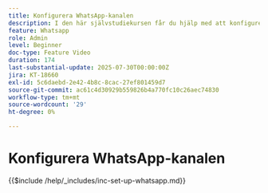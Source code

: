 ```yaml
---
title: Konfigurera WhatsApp-kanalen
description: I den här självstudiekursen får du hjälp med att konfigurera WhatsApp-kanalen i Adobe Journey Optimizer så att du kan skapa affärsmeddelanden i realtid.
feature: Whatsapp
role: Admin
level: Beginner
doc-type: Feature Video
duration: 174
last-substantial-update: 2025-07-30T00:00:00Z
jira: KT-18660
exl-id: 5c6daebd-2e42-4b8c-8cac-27ef801459d7
source-git-commit: ac61c4d30929b559826b4a770fc10c26aec74830
workflow-type: tm+mt
source-wordcount: '29'
ht-degree: 0%

---
```


# Konfigurera WhatsApp-kanalen

{{$include /help/_includes/inc-set-up-whatsapp.md}}